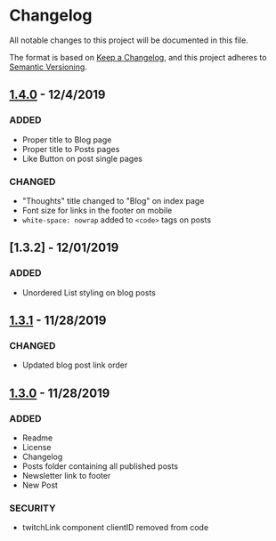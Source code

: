 # Changelog
All notable changes to this project will be documented in this file.

The format is based on [Keep a Changelog](https://keepachangelog.com/en/1.0.0/),
and this project adheres to [Semantic Versioning](https://semver.org/spec/v2.0.0.html).

## [1.4.0] - 12/4/2019

### ADDED

- Proper title to Blog page
- Proper title to Posts pages
- Like Button on post single pages

### CHANGED

- "Thoughts" title changed to "Blog" on index page
- Font size for links in the footer on mobile
- `white-space: nowrap` added to `<code>` tags on posts

## [1.3.2] - 12/01/2019

### ADDED

- Unordered List styling on blog posts

## [1.3.1] - 11/28/2019

### CHANGED

- Updated blog post link order

## [1.3.0] - 11/28/2019
### ADDED

- Readme
- License
- Changelog
- Posts folder containing all published posts
- Newsletter link to footer
- New Post

### SECURITY

- twitchLink component clientID removed from code

[Unreleased]: https://github.com/sneakycrow/website/compare/1.1.0...HEAD
[1.1.0]: https://github.com/sneakycrow/website/releases/tag/1.1.0
[1.2.0]: https://github.com/sneakycrow/website/releases/tag/1.2.0
[1.3.0]: https://github.com/sneakycrow/website/releases/tag/1.3.0
[1.3.1]: https://github.com/sneakycrow/website/releases/tag/1.3.1
[1.4.0]: https://github.com/sneakycrow/website/releases/tag/1.4.0